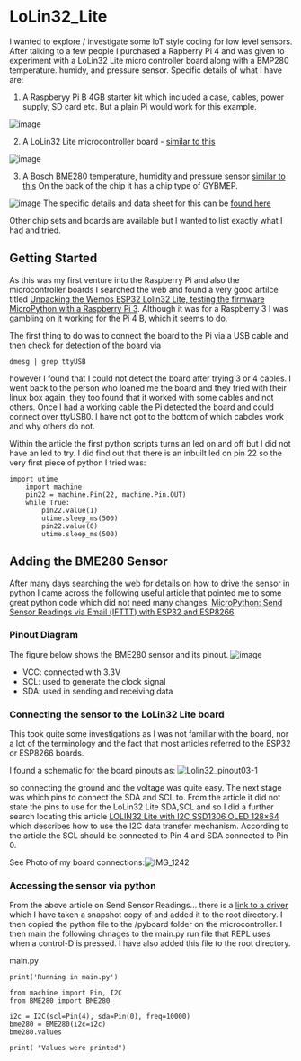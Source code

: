 # LoLin32_Lite
I wanted to explore / investigate some IoT style coding for low level sensors. After talking to a few people I purchased a Rapberry Pi 4 and was given to experiment with a LoLin32 Lite micro controller board along with a BMP280 temperature. humidy, and pressure sensor. Specific details of what I have are:
1. A Raspberyy Pi B 4GB starter kit which included a case, cables, power supply, SD card etc. But a plain Pi would work for this example.

![image](https://user-images.githubusercontent.com/1749237/123982404-ea1f5b00-d9ba-11eb-8dfb-0e5effd4d397.png)

2. A LoLin32 Lite microcontroller board - [similar to this](https://www.aliexpress.com/item/33009178296.html?spm=a2g0o.productlist.0.0.3b7e83c2eYM4Qc&aem_p4p_detail=202106300652273621360956122780025089981)
 
![image](https://user-images.githubusercontent.com/1749237/123981045-eccd8080-d9b9-11eb-8ae0-7d87e29ada70.png)

3. A Bosch BME280 temperature, humidity and pressure sensor [similar to this](https://www.amazon.co.uk/Beauneo-Compatible-Temperature-Atmospheric-Barometric/dp/B0967CWS8V/ref=sr_1_1_sspa?adgrpid=54933761882&dchild=1&gclid=EAIaIQobChMI_Kbj4MG_8QIVAWHmCh2PrgJwEAAYASAAEgLTG_D_BwE&hvadid=259027929567&hvdev=c&hvlocphy=1006948&hvnetw=g&hvqmt=b&hvrand=4946054706695607210&hvtargid=kwd-324412315802&hydadcr=5054_1827794&keywords=bmp280+sensor&qid=1625061483&sr=8-1-spons&psc=1&spLa=ZW5jcnlwdGVkUXVhbGlmaWVyPUEyOTVEWUlNODFUUEpKJmVuY3J5cHRlZElkPUEwMzM2OTI5MlY0MTBNQlUwWEFKOSZlbmNyeXB0ZWRBZElkPUEwNDE2OTI3MUE1UDYzMEtKSUYzVCZ3aWRnZXROYW1lPXNwX2F0ZiZhY3Rpb249Y2xpY2tSZWRpcmVjdCZkb05vdExvZ0NsaWNrPXRydWU=) On the back of the chip it has a chip type of GYBMEP.

![image](https://user-images.githubusercontent.com/1749237/123980392-687afd80-d9b9-11eb-836c-e2180710dec4.png)
The specific details and data sheet for this can be [found here](https://www.bosch-sensortec.com/media/boschsensortec/downloads/datasheets/bst-bme280-ds002.pdf)

Other chip sets and boards are available but I wanted to list exactly what I had and tried.
## Getting Started
As this was my first venture into the Raspberry Pi and also the microcontroller boards I searched the web and found a very good artilce titled
[Unpacking the Wemos ESP32 Lolin32 Lite, testing the firmware MicroPython with a Raspberry Pi 3](https://diyprojects.io/unpacking-wemos-esp32-lolin32-lite-testing-firmware-micropython-raspberry-pi-3/#.YNyD9i1Q1qs). Although it was for a Raspberry 3 I was gambling on it working for the Pi 4 B, which it seems to do.

The first thing to do was to connect the board to the Pi via a USB cable and then check for detection of the board via
```
dmesg | grep ttyUSB
```
however I found that I could not detect the board after trying 3 or 4 cables. I went back to the person who loaned me the board and they tried with their linux box again, they too found that it worked with some cables and not others. Once I had a working cable the Pi detected the board and could connect over ttyUSB0. I have not got to the bottom of which cabcles work and why others do not.

Within the article the first python scripts turns an led on and off but I did not have an led to try. I did find out that there is an inbuilt led on pin 22 so the very first piece of python I tried was:
```
import utime
    import machine
    pin22 = machine.Pin(22, machine.Pin.OUT)
    while True:
        pin22.value(1)
        utime.sleep_ms(500)
        pin22.value(0)
        utime.sleep_ms(500)
```
## Adding the BME280 Sensor
After many days searching the web for details on how to drive the sensor in python I came across the following useful article that pointed me to some great python code which did not need many changes. [MicroPython: Send Sensor Readings via Email (IFTTT) with ESP32 and ESP8266](https://microcontrollerslab.com/micropython-esp32-esp8266-send-sensor-readings-via-email-ifttt/)

### Pinout Diagram
The figure below shows the BME280 sensor and its pinout.
![image](https://user-images.githubusercontent.com/1749237/123993218-2905de80-d9c4-11eb-8afb-4228f1d9b0cf.png)
- VCC: connected with 3.3V
- SCL: used to generate the clock signal
- SDA: used in sending and receiving data

### Connecting the sensor to the LoLin32 Lite board
This took quite some investigations as I was not familiar with the board, nor a lot of the terminology and the fact that most articles referred to the ESP32 or ESP8266 boards.

I found a schematic for the board pinouts as:
![Lolin32_pinout03-1](https://user-images.githubusercontent.com/1749237/123993991-db3da600-d9c4-11eb-9fa6-9cf809c2d402.png)

so connecting the ground and the voltage was quite easy. The next stage was which pins to connect the SDA and SCL to. From the article it did not state the pins to use for the LoLin32 Lite SDA,SCL and so I did a further search locating this article [LOLIN32 Lite with I2C SSD1306 OLED 128×64](https://spiritdude.wordpress.com/2018/02/16/lolin32-lite-with-i2c-ssd1306-oled-128x64/) which describes how to use the I2C data transfer mechanism. According to the article the SCL should be connected to Pin 4 and SDA connected to Pin 0.

See Photo of my board connections:![IMG_1242](https://user-images.githubusercontent.com/1749237/124006086-bdc30900-d9d1-11eb-8d49-ee9f41c281b7.jpeg)

### Accessing the sensor via python
From the above article on Send Sensor Readings... there is a [link to a driver](https://raw.githubusercontent.com/robert-hh/BME280/master/bme280_int.py) which I have taken a snapshot copy of and added it to the root directory. I then copied the python file to the /pyboard folder on the microcontroller. I then main the following chnages to the main.py run file that REPL uses when a control-D is pressed. I have also added this file to the root directory.

main.py
```
print('Running in main.py')

from machine import Pin, I2C
from BME280 import BME280

i2c = I2C(scl=Pin(4), sda=Pin(0), freq=10000)
bme280 = BME280(i2c=i2c)
bme280.values

print( "Values were printed")
```

